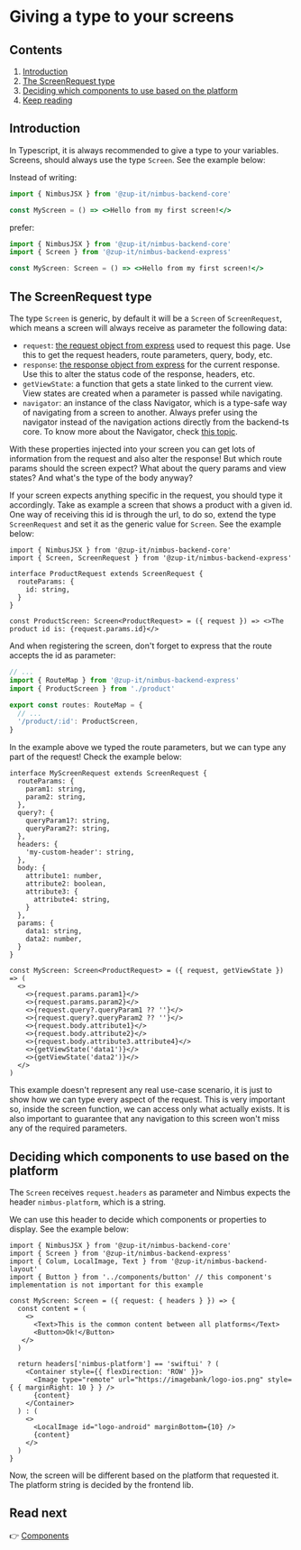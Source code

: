 # Giving a type to your screens
## Contents
1. [Introduction](#introduction)
1. [The ScreenRequest type](#the-screenrequest-type)
1. [Deciding which components to use based on the platform](#deciding-which-components-to-use-based-on-the-platform)
1. [Keep reading](#keep-reading)

## Introduction
In Typescript, it is always recommended to give a type to your variables. Screens, should always use the type `Screen`.
See the example below:

Instead of writing:
```jsx
import { NimbusJSX } from '@zup-it/nimbus-backend-core'

const MyScreen = () => <>Hello from my first screen!</>
```

prefer:
```jsx
import { NimbusJSX } from '@zup-it/nimbus-backend-core'
import { Screen } from '@zup-it/nimbus-backend-express'

const MyScreen: Screen = () => <>Hello from my first screen!</>
```

## The ScreenRequest type
The type `Screen` is generic, by default it will be a `Screen` of `ScreenRequest`, which means a screen will always
receive as parameter the following data:

- `request`: [the request object from express](https://expressjs.com/en/4x/api.html#req) used to request this page.
Use this to get the request headers, route parameters, query, body, etc.
- `response`: [the response object from express](https://expressjs.com/en/4x/api.html#res) for the current response.
Use this to alter the status code of the response, headers, etc.
- `getViewState`: a function that gets a state linked to the current view. View states are created when a parameter
is passed while navigating.
- `navigator`: an instance of the class Navigator, which is a type-safe way of navigating from a screen to another.
Always prefer using the navigator instead of the navigation actions directly from the backend-ts core. To know more
about the Navigator, check [this topic](default-actions/navigation.md#the-navigator).

With these properties injected into your screen you can get lots of information from the request and also alter the
response! But which route params should the screen expect? What about the query params and view states? And what's 
the type of the body anyway?

If your screen expects anything specific in the request, you should type it accordingly. Take as example a screen
that shows a product with a given id. One way of receiving this id is through the url, to do so, extend the type
`ScreenRequest` and set it as the generic value for `Screen`. See the example below:

```tsx
import { NimbusJSX } from '@zup-it/nimbus-backend-core'
import { Screen, ScreenRequest } from '@zup-it/nimbus-backend-express'

interface ProductRequest extends ScreenRequest {
  routeParams: {
    id: string,
  }
}

const ProductScreen: Screen<ProductRequest> = ({ request }) => <>The product id is: {request.params.id}</>
```

And when registering the screen, don't forget to express that the route accepts the id as parameter:

```typescript
// ...
import { RouteMap } from '@zup-it/nimbus-backend-express'
import { ProductScreen } from './product'

export const routes: RouteMap = {
  // ...
  '/product/:id': ProductScreen,
}
```

In the example above we typed the route parameters, but we can type any part of the request! Check the example below:

```tsx
interface MyScreenRequest extends ScreenRequest {
  routeParams: {
    param1: string,
    param2: string,
  },
  query?: {
    queryParam1?: string,
    queryParam2?: string,
  },
  headers: {
    'my-custom-header': string,
  },
  body: {
    attribute1: number,
    attribute2: boolean,
    attribute3: {
      attribute4: string,
    }
  },
  params: {
    data1: string,
    data2: number,
  }
}

const MyScreen: Screen<ProductRequest> = ({ request, getViewState }) => (
  <>
    <>{request.params.param1}</>
    <>{request.params.param2}</>
    <>{request.query?.queryParam1 ?? ''}</>
    <>{request.query?.queryParam2 ?? ''}</>
    <>{request.body.attribute1}</>
    <>{request.body.attribute2}</>
    <>{request.body.attribute3.attribute4}</>
    <>{getViewState('data1')}</>
    <>{getViewState('data2')}</>
  </>
)
```

This example doesn't represent any real use-case scenario, it is just to show how we can type every aspect of the
request. This is very important so, inside the screen function, we can access only what actually exists. It is also
important to guarantee that any navigation to this screen won't miss any of the required parameters.

## Deciding which components to use based on the platform
The `Screen` receives `request.headers` as parameter and Nimbus expects the header `nimbus-platform`, which is a string.

We can use this header to decide which components or properties to display. See the example below:

```tsx
import { NimbusJSX } from '@zup-it/nimbus-backend-core'
import { Screen } from '@zup-it/nimbus-backend-express'
import { Colum, LocalImage, Text } from '@zup-it/nimbus-backend-layout'
import { Button } from '../components/button' // this component's implementation is not important for this example

const MyScreen: Screen = ({ request: { headers } }) => {
  const content = (
    <>
      <Text>This is the common content between all platforms</Text>
      <Button>Ok!</Button>
   </>
  )

  return headers['nimbus-platform'] == 'swiftui' ? (
    <Container style={{ flexDirection: 'ROW' }}>
      <Image type="remote" url="https://imagebank/logo-ios.png" style={ { marginRight: 10 } } />
      {content}
    </Container>
  ) : (
    <>
      <LocalImage id="logo-android" marginBottom={10} />
      {content}
    </>
  )
}
```

Now, the screen will be different based on the platform that requested it. The platform string is decided by the frontend lib.

## Read next
:point_right: [Components](component.md)
